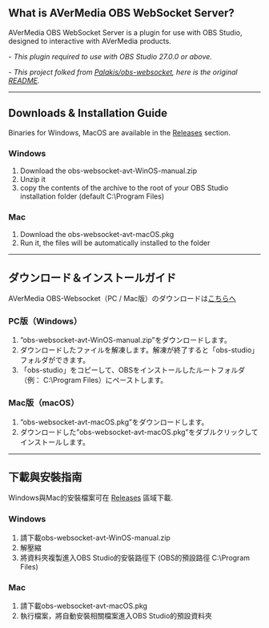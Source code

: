 What is AVerMedia OBS WebSocket Server?
------------
AVerMedia OBS WebSocket Server is a plugin for use with OBS Studio, designed to interactive with AVerMedia products.

*- This plugin required to use with OBS Studio 27.0.0 or above.*

*- This project folked from [Palakis/obs-websocket](https://github.com/Palakis/obs-websocket "Palskis/obs-websocket"), here is the original [README](https://github.com/Palakis/obs-websocket/blob/4.x-current/README.md "README").*

----

Downloads & Installation Guide
------------
Binaries for Windows, MacOS are available in the [Releases](https://github.com/AVerMedia-Technologies-Inc/obs-websocket/releases "Releases") section.

### Windows
1. Download the obs-websocket-avt-WinOS-manual.zip
2. Unzip it
3. copy the contents of the archive to the root of your OBS Studio installation folder (default C:\Program Files\)

### Mac
1. Download the obs-websocket-avt-macOS.pkg
2. Run it, the files will be automatically installed to the folder

----

ダウンロード＆インストールガイド
------------
AVerMedia OBS-Websocket（PC / Mac版）のダウンロードは[こちらへ](https://github.com/AVerMedia-Technologies-Inc/obs-websocket/releases "Releases")

### PC版（Windows）
1. ”obs-websocket-avt-WinOS-manual.zip”をダウンロードします。
2. ダウンロードしたファイルを解凍します。解凍が終了すると「obs-studio」フォルダができます。
3. 「obs-studio」をコピーして、OBSをインストールしたルートフォルダ（例： C:\Program Files）にペーストします。

### Mac版（macOS）
1. ”obs-websocket-avt-macOS.pkg”をダウンロードします。
2. ダウンロードした”obs-websocket-avt-macOS.pkg”をダブルクリックしてインストールします。

----

下載與安裝指南
------------
Windows與Mac的安裝檔案可在 [Releases](https://github.com/AVerMedia-Technologies-Inc/obs-websocket/releases "Releases") 區域下載.

### Windows
1. 請下載obs-websocket-avt-WinOS-manual.zip
2. 解壓縮
3. 將資料夾複製進入OBS Studio的安裝路徑下 (OBS的預設路徑 C:\Program Files\)

### Mac
1. 請下載obs-websocket-avt-macOS.pkg
2. 執行檔案，將自動安裝相關檔案進入OBS Studio的預設資料夾
